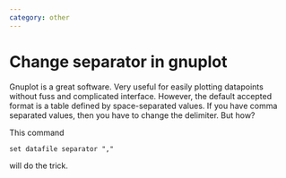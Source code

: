 ```yaml
---
category: other
---
```

Change separator in gnuplot
===========================

Gnuplot is a great software. Very useful for easily plotting datapoints
without fuss and complicated interface. However, the default accepted
format is a table defined by space-separated values. If you have comma
separated values, then you have to change the delimiter. But how?

This command

    set datafile separator ","

will do the trick.
